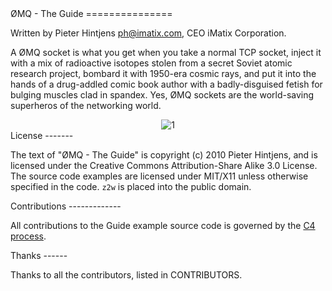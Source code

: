 
<A name="toc1-4" title="ØMQ - The Guide" />
ØMQ - The Guide
===============

Written by Pieter Hintjens <ph@imatix.com>, CEO iMatix Corporation.

A ØMQ socket is what you get when you take a normal TCP socket, inject it with a mix of radioactive isotopes stolen from a secret Soviet atomic research project, bombard it with 1950-era cosmic rays, and put it into the hands of a drug-addled comic book author with a badly-disguised fetish for bulging muscles clad in spandex.  Yes, ØMQ sockets are the world-saving superheros of the networking world.

<center>
<img src="https://github.com/imatix/zguide/raw/master/images/README_1.png" alt="1">
</center>

<A name="toc2-34" title="License" />
License
-------

The text of "ØMQ - The Guide" is copyright (c) 2010 Pieter Hintjens, and is licensed under the Creative Commons Attribution-Share Alike 3.0 License. The source code examples are licensed under MIT/X11 unless otherwise specified in the code. `z2w` is placed into the public domain.

<A name="toc2-40" title="Contributions" />
Contributions
-------------

All contributions to the Guide example source code is governed by the [C4 process](http://rfc.zeromq.org/spec:16).

<A name="toc2-46" title="Thanks" />
Thanks
------

Thanks to all the contributors, listed in CONTRIBUTORS.

